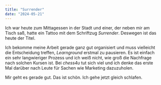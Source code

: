 ```yaml
---
title: "Surrender"
date: "2024-05-21"
---
```


Ich war heute zum Mittagessen in der Stadt und einer, der neben mir am Tisch saß, hatte ein Tattoo mit dem Schriftzug _Surrender_. Deswegen ist das heute der Titel.

Ich bekomme meine Arbeit gerade ganz gut organisiert und muss vielleicht die Entscheidung treffen, _Learnground_ erstmal zu pausieren. Es ist einfach ein sehr langwieriger Prozess und ich weiß nicht, wie groß die Nachfrage nach solchen Kursen ist. Bei _chess4u_ tut sich viel und ich denke das erste Mal darüber nach Leute für Sachen wie Marketing dazuzuholen.

Mir geht es gerade gut. Das ist schön. Ich gehe jetzt gleich schlafen.
